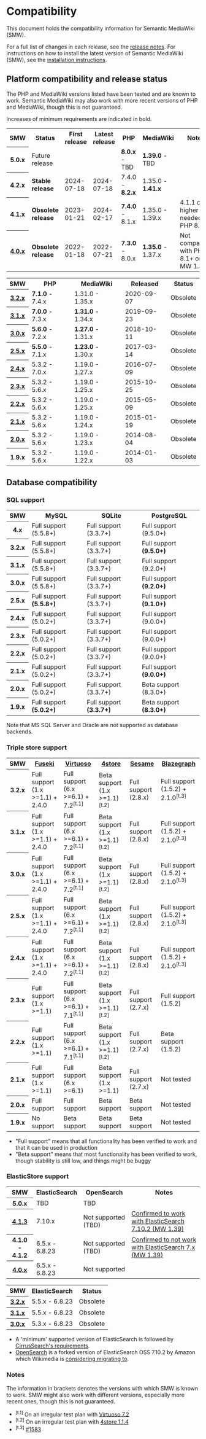 # Compatibility

This document holds the compatibility information for Semantic MediaWiki (SMW).

For a full list of changes in each release, see the [release notes](https://github.com/SemanticMediaWiki/SemanticMediaWiki/tree/master/docs/releasenotes).
For instructions on how to install the latest version of Semantic MediaWiki (SMW), see the
[installation instructions](https://github.com/SemanticMediaWiki/SemanticMediaWiki/blob/master/docs/INSTALL.md).

## Platform compatibility and release status

The PHP and MediaWiki versions listed have been tested and are known to work.
Semantic MediaWiki may also work with more recent versions of PHP and MediaWiki, though this is not guaranteed.

Increases of minimum requirements are indicated in bold.

<table class="compatibility">
	<tr>
		<th>SMW</th>
		<th>Status</th>
		<th>First release</th>
		<th>Latest release</th>
		<th>PHP</th>
		<th>MediaWiki</th>
		<th>Notes</th>
	</tr>
	<tr>
		<th>5.0.x</th>
		<td>Future release</td>
		<td></td>
		<td></td>
		<td><strong>8.0.x</strong> - TBD</td>
		<td><strong>1.39.0</strong> - TBD</td>
		<td></td>
	</tr>
	<tr>
		<th>4.2.x</th>
		<td><strong>Stable release</strong></td>
		<td>2024-07-18</td>
		<td>2024-07-18</td>
		<td>7.4.0 - <strong>8.2.x</strong></td>
		<td>1.35.0 - <strong>1.41.x</strong></td>
		<td></td>
	</tr>
	<tr>
		<th>4.1.x</th>
		<td><strong>Obsolete release</strong></td>
		<td>2023-01-21</td>
		<td>2024-02-17</td>
		<td><strong>7.4.0</strong> - 8.1.x</td>
		<td>1.35.0 - 1.39.x</td>
		<td>4.1.1 or higher needed for PHP 8.1+</td>
	</tr>
	<tr>
		<th><a href="https://www.semantic-mediawiki.org/wiki/Semantic_MediaWiki_4.0.0">4.0.x</a></th>
		<td><strong>Obsolete release</strong></td>
		<td>2022-01-18</td>
		<td>2022-07-21</td>
		<td><strong>7.3.0</strong> - 8.0.x</td>
		<td><strong>1.35.0</strong> - 1.37.x</td>
		<td>Not compatible with PHP 8.1+ or MW 1.39</td>
	</tr>
</table>

<table class="compatibility">
	<tr>
		<th>SMW</th>
		<th>PHP</th>
		<th>MediaWiki</th>
		<th>Released</th>
		<th>Status</th>
	</tr>
	<tr>
		<th><a href="https://www.semantic-mediawiki.org/wiki/Semantic_MediaWiki_3.2.0">3.2.x</a></th>
		<td><strong>7.1.0</strong> - 7.4.x</td>
		<td>1.31.0 - 1.35.x</td>
		<td>2020-09-07</td>
		<td>Obsolete</td>
	</tr>
	<tr>
		<th><a href="https://www.semantic-mediawiki.org/wiki/Semantic_MediaWiki_3.1.0">3.1.x</a></th>
		<td><strong>7.0.0</strong> - 7.3.x</td>
		<td><strong>1.31.0</strong> - 1.34.x</td>
		<td>2019-09-23</td>
		<td>Obsolete</td>
	</tr>
	<tr>
		<th><a href="https://www.semantic-mediawiki.org/wiki/Semantic_MediaWiki_3.0.0">3.0.x</a></th>
		<td><strong>5.6.0</strong> - 7.2.x</td>
		<td><strong>1.27.0</strong> - 1.31.x</td>
		<td>2018-10-11</td>
		<td>Obsolete</td>
	</tr>
	<tr>
		<th><a href="https://www.semantic-mediawiki.org/wiki/Semantic_MediaWiki_2.5.0">2.5.x</a></th>
		<td><strong>5.5.0</strong> - 7.1.x</td>
		<td><strong>1.23.0</strong> - 1.30.x</td>
		<td>2017-03-14</td>
		<td>Obsolete</td>
	</tr>
	<tr>
		<th><a href="https://www.semantic-mediawiki.org/wiki/Semantic_MediaWiki_2.4.0">2.4.x</a></th>
		<td>5.3.2 - 7.0.x</td>
		<td>1.19.0 - 1.27.x</td>
		<td>2016-07-09</td>
		<td>Obsolete</td>
	</tr>
	<tr>
		<th><a href="https://www.semantic-mediawiki.org/wiki/Semantic_MediaWiki_2.3.0">2.3.x</a></th>
		<td>5.3.2 - 5.6.x</td>
		<td>1.19.0 - 1.25.x</td>
		<td>2015-10-25</td>
		<td>Obsolete</td>
	</tr>
	<tr>
		<th><a href="https://www.semantic-mediawiki.org/wiki/Semantic_MediaWiki_2.2.0">2.2.x</a></th>
		<td>5.3.2 - 5.6.x</td>
		<td>1.19.0 - 1.25.x</td>
		<td>2015-05-09</td>
		<td>Obsolete</td>
	</tr>
	<tr>
		<th><a href="https://www.semantic-mediawiki.org/wiki/Semantic_MediaWiki_2.1.0">2.1.x</a></th>
		<td>5.3.2 - 5.6.x</td>
		<td>1.19.0 - 1.24.x</td>
		<td>2015-01-19</td>
		<td>Obsolete</td>
	</tr>
	<tr>
		<th><a href="https://www.semantic-mediawiki.org/wiki/Semantic_MediaWiki_2.0.0">2.0.x</a></th>
		<td>5.3.2 - 5.6.x</td>
		<td>1.19.0 - 1.23.x</td>
		<td>2014-08-04</td>
		<td>Obsolete</td>
	</tr>
	<tr>
		<th>1.9.x</th>
		<td>5.3.2 - 5.6.x</td>
		<td>1.19.0 - 1.22.x</td>
		<td>2014-01-03</td>
		<td>Obsolete</td>
	</tr>
</table>

## Database compatibility

### SQL support

<table class="compatibility">
	<tr>
		<th>SMW</th>
		<th>MySQL</th>
		<th>SQLite</th>
		<th>PostgreSQL</th>
	</tr>
	<tr>
		<th>4.x</th>
		<td>Full support (5.5.8+)</td>
		<td>Full support (3.3.7+)</td>
		<td>Full support (9.5.0+)</td>
	</tr>
	<tr>
		<th>3.2.x</th>
		<td>Full support (5.5.8+)</td>
		<td>Full support (3.3.7+)</td>
		<td>Full support <strong>(9.5.0+)</strong></td>
	</tr>
	<tr>
		<th>3.1.x</th>
		<td>Full support (5.5.8+)</td>
		<td>Full support (3.3.7+)</td>
		<td>Full support (9.2.0+)</td>
	</tr>
	<tr>
		<th>3.0.x</th>
		<td>Full support (5.5.8+)</td>
		<td>Full support (3.3.7+)</td>
		<td>Full support <strong>(9.2.0+)</strong></td>
	</tr>
	<tr>
		<th>2.5.x</th>
		<td>Full support <strong>(5.5.8+)</strong></td>
		<td>Full support (3.3.7+)</td>
		<td>Full support <strong>(9.1.0+)</strong></td>
	</tr>
	<tr>
		<th>2.4.x</th>
		<td>Full support (5.0.2+)</td>
		<td>Full support (3.3.7+)</td>
		<td>Full support (9.0.0+)</td>
	</tr>
	<tr>
		<th>2.3.x</th>
		<td>Full support (5.0.2+)</td>
		<td>Full support (3.3.7+)</td>
		<td>Full support (9.0.0+)</td>
	</tr>
	<tr>
		<th>2.2.x</th>
		<td>Full support (5.0.2+)</td>
		<td>Full support (3.3.7+)</td>
		<td>Full support (9.0.0+)</td>
	</tr>
	<tr>
		<th>2.1.x</th>
		<td>Full support (5.0.2+)</td>
		<td>Full support (3.3.7+)</td>
		<td>Full support <strong>(9.0.0+)</strong></td>
	</tr>
	<tr>
		<th>2.0.x</th>
		<td>Full support (5.0.2+)</td>
		<td>Full support (3.3.7+)</td>
		<td>Beta support (8.3.0+)</td>
	</tr>
	<tr>
		<th>1.9.x</th>
		<td>Full support <strong>(5.0.2+)</strong></td>
		<td>Full support <strong>(3.3.7+)</strong></td>
		<td>Beta support <strong>(8.3.0+)</td>
	</tr>
</table>

Note that MS SQL Server and Oracle are not supported as database backends.

### Triple store support

<table class="compatibility">
	<tr>
		<th>SMW</th>
		<th><a href="https://jena.apache.org/">Fuseki</a></th>
		<th><a href="https://github.com/openlink/virtuoso-opensource">Virtuoso</a></th>
		<th><a href="https://github.com/garlik/4store">4store</a></th>
		<th><a href="http://rdf4j.org/">Sesame</a></th>
		<th><a href="https://wiki.blazegraph.com/">Blazegraph</a></th>
	</tr>
	<tr>
		<th>3.2.x</th>
		<td>Full support<br />(1.x >=1.1) + 2.4.0</td>
		<td>Full support<br />(6.x >=6.1) + 7.2<sup>[t.1]</sup></td>
		<td>Beta support<br />(1.x >=1.1)<sup>[t.2]</sup></td>
		<td>Full support<br />(2.8.x)</td>
		<td>Full support<br />(1.5.2) + 2.1.0<sup>[t.3]</sup></td>
	</tr>
	<tr>
		<th>3.1.x</th>
		<td>Full support<br />(1.x >=1.1) + 2.4.0</td>
		<td>Full support<br />(6.x >=6.1) + 7.2<sup>[t.1]</sup></td>
		<td>Beta support<br />(1.x >=1.1)<sup>[t.2]</sup></td>
		<td>Full support<br />(2.8.x)</td>
		<td>Full support<br />(1.5.2) + 2.1.0<sup>[t.3]</sup></td>
	</tr>
	<tr>
		<th>3.0.x</th>
		<td>Full support<br />(1.x >=1.1) + 2.4.0</td>
		<td>Full support<br />(6.x >=6.1) + 7.2<sup>[t.1]</sup></td>
		<td>Beta support<br />(1.x >=1.1)<sup>[t.2]</sup></td>
		<td>Full support<br />(2.8.x)</td>
		<td>Full support<br />(1.5.2) + 2.1.0<sup>[t.3]</sup></td>
	</tr>
	<tr>
		<th>2.5.x</th>
		<td>Full support<br />(1.x >=1.1) + 2.4.0</td>
		<td>Full support<br />(6.x >=6.1) + 7.2<sup>[t.1]</sup></td>
		<td>Beta support<br />(1.x >=1.1)<sup>[t.2]</sup></td>
		<td>Full support<br />(2.8.x)</td>
		<td>Full support<br />(1.5.2) + 2.1.0<sup>[t.3]</sup></td>
	</tr>
	<tr>
		<th>2.4.x</th>
		<td>Full support<br />(1.x >=1.1) + 2.4.0</td>
		<td>Full support<br />(6.x >=6.1) + 7.2<sup>[t.1]</sup></td>
		<td>Beta support<br />(1.x >=1.1)<sup>[t.2]</sup></td>
		<td>Full support<br />(2.8.x)</td>
		<td>Full support<br />(1.5.2) + 2.1.0<sup>[t.3]</sup></td>
	</tr>
	<tr>
		<th>2.3.x</th>
		<td>Full support<br />(1.x >=1.1)</td>
		<td>Full support<br />(6.x >=6.1) + 7.1<sup>[t.1]</sup></td>
		<td>Beta support<br />(1.x >=1.1)<sup>[t.2]</sup></td>
		<td>Full support<br />(2.7.x)</td>
		<td>Full support<br />(1.5.2)</td>
	</tr>
	<tr>
		<th>2.2.x</th>
		<td>Full support<br />(1.x >=1.1)</td>
		<td>Full support<br />(6.x >=6.1) + 7.1<sup>[t.1]</sup></td>
		<td>Beta support<br />(1.x >=1.1)<sup>[t.2]</sup></td>
		<td>Full support<br />(2.7.x)</td>
		<td>Beta support<br />(1.5.2)</td>
	</tr>
	<tr>
		<th>2.1.x</th>
		<td>Full support<br />(1.x >=1.1)</td>
		<td>Full support<br />(6.x >=6.1)</td>
		<td>Beta support<br />(1.x >=1.1)</td>
		<td>Full support<br />(2.7.x)</td>
		<td>Not tested</td>
	</tr>
	<tr>
		<th>2.0.x</th>
		<td>Full support</td>
		<td>Full support</td>
		<td>Beta support</td>
		<td>Beta support</td>
		<td>Not tested</td>
	</tr>
	<tr>
		<th>1.9.x</th>
		<td>No support</td>
		<td>Beta support</td>
		<td>Beta support</td>
		<td>Beta support</td>
		<td>Not tested</td>
	</tr>
</table>

- "Full support" means that all functionality has been verified to work and that it can be used in production
- "Beta support" means that most functionality has been verified to work, though stability is still low, and things might be buggy

### ElasticStore support



<table class="compatibility">
	<tr>
		<th>SMW</th>
		<th>ElasticSearch</th>
		<th>OpenSearch</th>
		<th>Notes</th>
	</tr>
	<tr>
		<th>5.0.x</th>
		<td>TBD</td>
		<td>TBD</td>
		<td></td>
	</tr>
	<tr>
		<th><a href="https://www.semantic-mediawiki.org/wiki/Semantic_MediaWiki_4.1.3">4.1.3</a></th>
		<td>7.10.x</td>
		<td>Not supported (TBD)</td>
		<td><a href="https://github.com/SemanticMediaWiki/SemanticMediaWiki/issues/5611#issuecomment-1962729300">Confirmed to work with ElasticSearch 7.10.2 (MW 1.39)</a></td>
	</tr>
	<tr>
		<th>4.1.0 - 4.1.2</th>
		<td>6.5.x - 6.8.23</td>
		<td>Not supported (TBD)</td>
		<td><a href="https://github.com/SemanticMediaWiki/SemanticMediaWiki/issues/5328">Confirmed to not work with ElasticSearch 7.x (MW 1.39)</a></td>
	</tr>
	<tr>
		<th><a href="https://www.semantic-mediawiki.org/wiki/Semantic_MediaWiki_4.0.0">4.0.x</a></th>
		<td>6.5.x - 6.8.23</td>
		<td>Not supported</td>
		<td></td>
	</tr>
</table>

<table class="compatibility">
	<tr>
		<th>SMW</th>
		<th>ElasticSearch</th>
		<th>Status</th>
	</tr>
	<tr>
		<th><a href="https://www.semantic-mediawiki.org/wiki/Semantic_MediaWiki_3.2.0">3.2.x</a></th>
		<td>5.5.x - 6.8.23</td>
		<td>Obsolete</td>
	</tr>
	<tr>
		<th><a href="https://www.semantic-mediawiki.org/wiki/Semantic_MediaWiki_3.1.0">3.1.x</a></th>
		<td>5.5.x - 6.8.23</td>
		<td>Obsolete</td>
	</tr>
	<tr>
		<th><a href="https://www.semantic-mediawiki.org/wiki/Semantic_MediaWiki_3.0.0">3.0.x</a></th>
		<td>5.3.x - 6.8.23</td>
		<td>Obsolete</td>
	</tr>
</table>

- A 'minimum' supported version of ElasticSearch is followed by [CirrusSearch's requirements](https://www.mediawiki.org/wiki/Extension:CirrusSearch#Dependencies).
- [OpenSearch](https://opensearch.org/) is a forked version of ElasticSearch OSS 7.10.2 by Amazon which Wikimedia is [considering migrating to](https://phabricator.wikimedia.org/T280482).

### Notes

The information in brackets denotes the versions with which SMW is known to work. SMW might also work with different versions, especially more recent ones, though this is not guaranteed.

* <sup>[t.1]</sup> On an irregular test plan with [Virtuoso 7.2](https://travis-ci.org/mwjames/SemanticMediaWiki/builds/97294290)
* <sup>[t.2]</sup> On an irregular test plan with [4store 1.1.4](https://travis-ci.org/mwjames/SemanticMediaWiki/builds/61200454)
* <sup>[t.3]</sup> [#1583](https://github.com/SemanticMediaWiki/SemanticMediaWiki/issues/1583)

